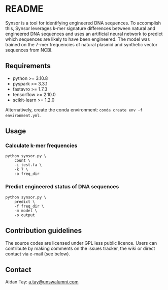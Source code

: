 # README #

Synsor is a tool for identifying engineered DNA sequences. To accomplish this, Synsor leverages k-mer signature differences between natural and engineered DNA sequences and 
uses an artificial neural network to predict which sequences are likely to have been engineered. The model was trained on the 7-mer frequencies of natural plasmid and synthetic vector sequences from NCBI.

## Requirements ##
* python >= 3.10.8
* pyspark >= 3.3.1
* fastavro >= 1.7.3
* tensorflow >= 2.10.0
* scikit-learn >= 1.2.0

Alternatively, create the conda environment: `conda create env -f environment.yml`.

## Usage ##

### Calculate k-mer frequencies ###
```
python synsor.py \
    count \
    -i test.fa \
    -k 7 \
    -o freq_dir
```

### Predict engineered status of DNA sequences ###
```
python synsor.py \
    predict \
    -f freq_dir \
    -m model \
    -o output
```

## Contribution guidelines ##

The source codes are licensed under GPL less public licence. Users can contribute by making comments on the issues tracker, the wiki or direct contact via e-mail (see below).

## Contact ##

Aidan Tay: a.tay@unswalumni.com
